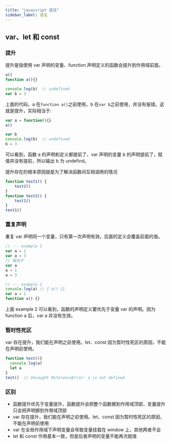 ```yaml
---
title: "javascript 语法"
sidebar_label: 语法
---
```


## var、let 和 const

### 提升

提升是指使用 var 声明的变量、function 声明定义的函数会提升到作用域前面。

```js
a()
function a(){}

console.log(b)  // undefined
var b = 3
```

上面的代码，a 在`function a()`之前使用，b 在`var b`之前使用，并没有报错。这就是提升，实际相当于:

```js
var a = function(){}
a()

var b 
console.log(b)  // undefined
b = 3
```

可以看到，函数 a 的声明和定义都提前了，var 声明的变量 b 的声明提前了，赋值并没有提前，所以输出 b 为 undefind。

提升存在的根本原因就是为了解决函数间互相调用的情况

```js
function test1() {
    test2()
}
function test2() {
    test1()
}
test1()
```

### 重复声明

重复 var 声明同一个变量，只有第一次声明有效。后面的定义会覆盖前面的值。

```js
// --- example 1
var a = 1
var a = 3
// 相当于
var a 
a = 1
a = 3

// --- example 2
console.log(a) // ƒ a() {}
var a = 1
function a() {}
```

上面 example 2 可以看到，函数的声明定义要优先于变量 var 的声明。因为 function a 后，var a 并没有生效。

### 暂时性死区

var 存在提升，我们能在声明之前使用。let、const 因为暂时性死区的原因，不能在声明前使用。

```js
function test(){
  console.log(a)
  let a
}
test()  // Uncaught ReferenceError: a is not defined
```

### 区别

- 函数提升优先于变量提升，函数提升会把整个函数挪到作用域顶部，变量提升只会把声明挪到作用域顶部
- var 存在提升，我们能在声明之前使用。let、const 因为暂时性死区的原因，不能在声明前使用
- var 在全局作用域下声明变量会导致变量挂载在 window 上，其他两者不会
- let 和 const 作用基本一致，但是后者声明的变量不能再次赋值

